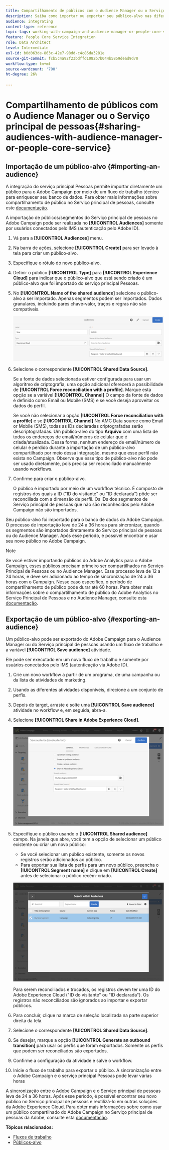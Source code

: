 ```yaml
---
title: Compartilhamento de públicos com o Audience Manager ou o Serviço principal de pessoas
description: Saiba como importar ou exportar seu público-alvo nas diferentes soluções da Adobe Experience Cloud.
audience: integrating
content-type: reference
topic-tags: working-with-campaign-and-audience-manager-or-people-core-service
feature: People Core Service Integration
role: Data Architect
level: Intermediate
exl-id: b0d063de-863c-42e7-98dd-c4c86da3281e
source-git-commit: fcb5c4a92f23bdffd1082b7b044b5859dead9d70
workflow-type: tm+mt
source-wordcount: '790'
ht-degree: 26%

---
```


# Compartilhamento de públicos com o Audience Manager ou o Serviço principal de pessoas{#sharing-audiences-with-audience-manager-or-people-core-service}

## Importação de um público-alvo {#importing-an-audience}

A integração do serviço principal Pessoas permite importar diretamente um público para o Adobe Campaign por meio de um fluxo de trabalho técnico para enriquecer seu banco de dados. Para obter mais informações sobre compartilhamento de público no Serviço principal de pessoas, consulte este [documentação](https://experienceleague.adobe.com/docs/analytics/components/segmentation/segmentation-workflow/seg-publish.html?lang=pt-BR).

A importação de públicos/segmentos do Serviço principal de pessoas no Adobe Campaign pode ser realizada no **[!UICONTROL Audiences]** somente por usuários conectados pelo IMS (autenticação pelo Adobe ID).

1. Vá para a **[!UICONTROL Audiences]** menu.
1. Na barra de ações, selecione **[!UICONTROL Create]** para ser levado à tela para criar um público-alvo.
1. Especifique o rótulo do novo público-alvo.
1. Definir o público **[!UICONTROL Type]** para **[!UICONTROL Experience Cloud]** para indicar que o público-alvo que está sendo criado é um público-alvo que foi importado do serviço principal Pessoas.
1. No **[!UICONTROL Name of the shared audience]** selecione o público-alvo a ser importado. Apenas segmentos podem ser importados. Dados granulares, incluindo pares chave-valor, traços e regras não são compatíveis.

   ![](assets/aam_import_audience.png)

1. Selecione o correspondente **[!UICONTROL Shared Data Source]**.

   Se a fonte de dados selecionada estiver configurada para usar um algoritmo de criptografia, uma opção adicional oferecerá a possibilidade de **[!UICONTROL Force reconciliation with a profile]**. Marque esta opção se a variável **[!UICONTROL Channel]** O campo da fonte de dados é definido como Email ou Mobile (SMS) e se você deseja aproveitar os dados do perfil.

   Se você não selecionar a opção **[!UICONTROL Force reconciliation with a profile]** e se **[!UICONTROL Channel]** No AMC Data source como Email or Mobile (SMS), todas as IDs declaradas criptografadas serão descriptografadas. Um público-alvo do tipo **Arquivo** com uma lista de todos os endereços de email/números de celular que é criada/atualizada. Dessa forma, nenhum endereço de email/número de celular é perdido durante a importação de um público-alvo compartilhado por meio dessa integração, mesmo que esse perfil não exista no Campaign. Observe que esse tipo de público-alvo não pode ser usado diretamente, pois precisa ser reconciliado manualmente usando workflows.

1. Confirme para criar o público-alvo.

   O público é importado por meio de um workflow técnico. É composto de registros dos quais a ID (&quot;ID do visitante&quot; ou &quot;ID declarada&quot;) pôde ser reconciliada com a dimensão de perfil. Os IDs dos segmentos de Serviço principal de pessoas que não são reconhecidos pelo Adobe Campaign não são importados.

Seu público-alvo foi importado para o banco de dados do Adobe Campaign. O processo de importação leva de 24 a 36 horas para sincronizar, quando os segmentos são importados diretamente do Serviço principal de pessoas ou do Audience Manager. Após esse período, é possível encontrar e usar seu novo público no Adobe Campaign.

>[!NOTE]
>
>Se você estiver importando públicos do Adobe Analytics para o Adobe Campaign, esses públicos precisam primeiro ser compartilhados no Serviço Principal de Pessoas ou no Audience Manager. Esse processo leva de 12 a 24 horas, e deve ser adicionado ao tempo de sincronização de 24 a 36 horas com o Campaign. Nesse caso específico, o período de compartilhamento de público pode durar até 60 horas. Para obter mais informações sobre o compartilhamento de público do Adobe Analytics no Serviço Principal de Pessoas e no Audience Manager, consulte esta [documentação](https://experienceleague.adobe.com/docs/analytics/components/segmentation/segmentation-workflow/seg-publish.html?lang=pt-BR).

## Exportação de um público-alvo {#exporting-an-audience}

Um público-alvo pode ser exportado do Adobe Campaign para o Audience Manager ou do Serviço principal de pessoas usando um fluxo de trabalho e a variável **[!UICONTROL Save audience]** atividade.

Ele pode ser executado em um novo fluxo de trabalho e somente por usuários conectados pelo IMS (autenticação via Adobe ID).

1. Crie um novo workflow a partir de um programa, de uma campanha ou da lista de atividades de marketing.
1. Usando as diferentes atividades disponíveis, direcione a um conjunto de perfis.
1. Depois do target, arraste e solte uma **[!UICONTROL Save audience]** atividade no workflow e, em seguida, abra-a.
1. Selecione **[!UICONTROL Share in Adobe Experience Cloud]**.

   ![](assets/aam_save_audience_activity.png)

1. Especifique o público usando o **[!UICONTROL Shared audience]** campo. Na janela que abre, você tem a opção de selecionar um público existente ou criar um novo público:

   * Se você selecionar um público existente, somente os novos registros serão adicionados ao público.
   * Para exportar sua lista de perfis para um novo público, preencha o **[!UICONTROL Segment name]** e clique em **[!UICONTROL Create]** antes de selecionar o público recém-criado.

   ![](assets/aam_save_audience_segment_picker.png)

   Para serem reconciliados e trocados, os registros devem ter uma ID do Adobe Experience Cloud (&quot;ID do visitante&quot; ou &quot;ID declarada&quot;). Os registros não reconciliados são ignorados ao importar e exportar públicos.

1. Para concluir, clique na marca de seleção localizada na parte superior direita da tela.
1. Selecione o correspondente **[!UICONTROL Shared Data Source]**.
1. Se desejar, marque a opção **[!UICONTROL Generate an outbound transition]** para usar os perfis que foram exportados. Somente os perfis que podem ser reconciliados são exportados.
1. Confirme a configuração da atividade e salve o workflow.
1. Inicie o fluxo de trabalho para exportar o público. A sincronização entre o Adobe Campaign e o serviço principal Pessoas pode levar várias horas

A sincronização entre o Adobe Campaign e o Serviço principal de pessoas leva de 24 a 36 horas. Após esse período, é possível encontrar seu novo público no Serviço principal de pessoas e reutilizá-lo em outras soluções da Adobe Experience Cloud. Para obter mais informações sobre como usar um público compartilhado do Adobe Campaign no Serviço principal de pessoas da Adobe, consulte esta [documentação](https://experienceleague.adobe.com/docs/core-services/interface/services/audiences/t-audience-create.html?lang=pt-BR).

**Tópicos relacionados:**

* [Fluxos de trabalho](../../automating/using/get-started-workflows.md)
* [Públicos-alvo](../../audiences/using/about-audiences.md)
